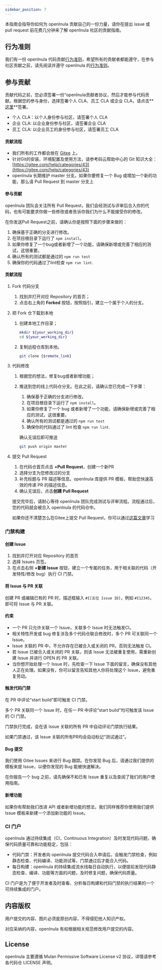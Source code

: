 ```yaml
---
sidebar_position: 7
---
```


本指南会指导你如何为 openInula 贡献自己的一份力量，请你在提出 issue 或 pull request 前花费几分钟来了解 openInula 社区的贡献指南。

## 行为准则

我们有一份 openInula 代码贡献[行为准则](/docs/行为准则)，希望所有的贡献者都能遵守，在参与社区贡献之前，请先阅读并遵守 openInula 的[行为准则](/docs/行为准则)。

## 参与贡献

贡献代码之前，您必须签署一份“openInula贡献者协议，然后才能参与代码贡献。根据您的参与身份，选择签署个人 CLA、员工 CLA 或企业 CLA，请点击**[这里](https://gitee.com/organizations/inula-js/cla/inula-js-contributor-protocol)**签署。

* 个人 CLA：以个人身份参与社区，请签署个人 CLA
* 企业 CLA: 以企业身份参与社区，请签署企业 CLA
* 员工 CLA: 以企业员工的身份参与社区，请签署员工 CLA

#### 贡献流程

* 我们所有的工作都会放在 [Gitee](https://gitee.com/openInula) 上。
* 针对Git的安装、环境配置及使用方法，请参考码云帮助中心的 Git 知识大全：[https://gitee.com/help/categories/43](https://gitee.com/help/categories/43)
* openInula 长期维护 master 分支。如果你要修复一个 Bug 或增加一个新的功能，那么请 Pull Request 到 master 分支上

#### 参与贡献

openInula 团队会关注所有 Pull Request，我们会经测试与评审后合入你的代码，也有可能要求你做一些修改或者告诉你我们为什么不能接受你的修改。

在你发送Pull Request之前，请确认你是按照下面的步骤来做的：

1. 确保基于正确的分支进行修改。
2. 在项目根目录下运行了 `npm install`。
3. 如果你修复了一个bug或者新增了一个功能，请确保新增或完善了相应的测试，这很重要。
4. 确认所有的测试都是通过的 `npm run test`
5. 确保你的代码通过了lint检查 `npm run lint`.

#### 贡献流程

1. Fork 代码分支
   
   1. 找到并打开对应 Repository 的首页；
   2. 点击右上角的 **Forked** 按钮，按照指引，建立一个属于个人的分支。

2. 把 Fork 仓下载到本地

   1. 创建本地工作目录；
      ```bash
      mkdir ${your_working_dir}
      cd ${your_working_dir}
      ```

   2. 复制远程仓库到本地。
      ```bash
      git clone {$remote_link}
      ```

3. 代码修改
   
   1. 根据您的想法，修复bug或者新增功能；
   
   2. 推送到您的线上代码仓分支。在此之前，请确认您已完成一下步骤：
      1. 确保基于正确的分支进行修改。
      2. 在项目根目录下运行了 `npm install`。
      3. 如果你修复了一个 bug 或者新增了一个功能，请确保新增或完善了相应的测试，这很重要。
      4. 确认所有的测试都是通过的 `npm run test`
      5. 确保你的代码通过了 lint 检查 `npm run lint`.

      确认无误后即可推送
      ```bash
      git push origin master
      ```

4. 提交 Pull Request

   1. 在代码仓首页点击 **+Pull Request**，创建一个新PR
   2. 选择分支为您修改过的分支
   3. 补充标题与 PR 描述等信息。openInula 库提供 PR 模板，帮助您快速高效的传递 PR 的描述信息。
   4. 确认无误后，点击**创建 Pull Request**

   提交完毕后，请耐心等待 openInula 团队完成测试与评审流程。流程通过后，您的代码就会被合入 openInula 的代码仓中。

   如果你还不清楚怎么在Gitee上提交 Pull Request，你可以通过[这篇文章](https://oschina.gitee.io/opensource-guide/guide/%E7%AC%AC%E4%B8%89%E9%83%A8%E5%88%86%EF%BC%9A%E5%B0%9D%E8%AF%95%E5%8F%82%E4%B8%8E%E5%BC%80%E6%BA%90/%E7%AC%AC%207%20%E5%B0%8F%E8%8A%82%EF%BC%9A%E6%8F%90%E4%BA%A4%E7%AC%AC%E4%B8%80%E4%B8%AA%20Pull%20Request/#%E4%BB%80%E4%B9%88%E6%98%AF-pull-request)学习


### 门禁构建

#### 创建 Issue

1. 找到并打开对应 Repository 的首页
2. 选择 Issues 页签。
3. 在点击右侧 **+新建 Issue** 按钮，建立一个专属的任务，用于相关联的代码（开发特性/修改 bug）执行 CI 门禁。

#### 将 Issue 与 PR 关联

创建 PR 或编辑已有的 PR 时，描述框输入 `#I[五位 Issue ID]`，例如 `#I12345`，即可将 Issue 与 PR 关联。

#### 约束
-  一个 PR 只允许关联一个 Issue，关联多个 Issue 时无法触发CI。
- 相关特性开发或 bug 修复涉及多个代码仓联合修改时，多个 PR 可关联同一个 Issue。
- Issue 关联的 PR 中，不允许存在已被合入或关闭的 PR，否则无法触发 CI。
- 若 Issue 已被合入或关闭的 PR 关联，则该 Issue 无法被重复使用，需重新创建 Issue 并进行 OPEN 的 PR 关联。
- 当你想开始处理一个 Issue 时，先检查一下 Issue 下面的留言，确保没有其他人正在处理。如果没有，你可以留言告知其他人你将处理这个 Issue，避免重复劳动。


#### 触发代码门禁

在 PR 中评论“start build”即可触发 CI 门禁。

多个 PR 关联同一个 Issue 时，在任一 PR 中评论“start build”均可触发该 Issue 的 CI 门禁。

门禁执行完成，会在该 Issue 关联的所有 PR 中自动评论门禁执行结果。

如果门禁通过，该 Issue 关联的所有PR均会自动标记“测试通过”。

#### Bug 提交

我们使用 Gitee Issues 来进行 Bug 跟踪。在你发现 Bug 后，请通过我们提供的模板来提 Issue，以便你发现的 Bug 能被快速解决。

在你报告一个 bug 之前，请先确保不和已有 Issue 重复以及查阅了我们的用户使用指南。

#### 新增功能

 如果你有帮助我们改进 API 或者新增功能的想法，我们同样推荐你使用我们提供 Issue 模板来新建一个添加新功能的 Issue。

### CI 门户

openInula 通过持续集成（CI，Continuous Integration）及时发现代码问题，确保代码质量可靠和功能稳定，包括：

* 代码门禁：开发者向 openInula 提交代码合入申请后，会触发门禁检查，例如静态检查、代码编译、功能测试等，门禁通过后才能合入代码。
* 每日构建：openInula 的持续集成流水线每日自动执行，以便提前发现代码静态检查、编译、功能等方面的问题，及时修复问题，确保代码质量。

CI 门户是为了便于开发者及时查看、分析每日构建和代码门禁的执行结果的一个可持续集成的门户。

## 内容版权

用户提交的内容、图片必须是原创内容，不得侵犯他人知识产权。

对应采纳的内容，openInula 有权根据相关规范修改用户提交的内容。

## License

openInula 主要遵循 Mulan Permissive Software License v2 协议，详情请参考各代码仓 LICENSE 声明。